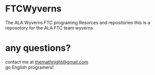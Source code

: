 # FTCWyverns
The ALA Wyverns FTC programing Resorces and repositories
this is a reposotory for the ALA FTC team wyverns
# any questions? 
contact me at themathnight@gmail.com
<br>
go English programers!
